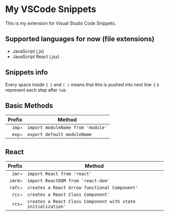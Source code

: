 # My VSCode Snippets

This is my extension for Visual Studio Code Snippets.

## Supported languages for now (file extensions)

- JavaScript (.js)
- JavaScript React (.jsx)

## Snippets info

Every space inside `{ }` and `( )` means that this is pushed into next line :)
`$` represent each step after `tab`.

## Basic Methods

| Prefix | Method                            |
| -----: | --------------------------------- |
| `imp→` | `import moduleName from 'module'` |
| `exp→` | `export default moduleName`       |

## React

|  Prefix | Method                                                       |
| ------: | ------------------------------------------------------------ |
|  `imr→` | `import React from 'react'`                                  |
| `imrd→` | `import ReactDOM from 'react-dom'`                           |
| `rafc→` | `creates a React Arrow functional Component'`                |
|  `rcc→` | `creates a React Class Component'`                           |
|  `rcs→` | `creates a React Class Component with state initialization'` |
